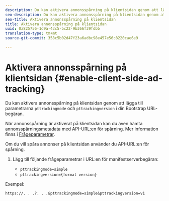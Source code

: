 ```yaml
---
description: Du kan aktivera annonsspårning på klientsidan genom att lägga till parametrarna paketeringsläge och paketeringsversion i din Bootstrap URL-begäran.
seo-description: Du kan aktivera annonsspårning på klientsidan genom att lägga till parametrarna paketeringsläge och paketeringsversion i din Bootstrap URL-begäran.
seo-title: Aktivera annonsspårning på klientsidan
title: Aktivera annonsspårning på klientsidan
uuid: 0a825756-1d9a-43c5-bc22-9b366f39fdbb
translation-type: tm+mt
source-git-commit: 358c5b02d47f23a6adbc98e457e56c8220cae6e9

---
```



# Aktivera annonsspårning på klientsidan {#enable-client-side-ad-tracking}

Du kan aktivera annonsspårning på klientsidan genom att lägga till parametrarna `pttrackingmode` och `pttrackingversion` i din Bootstrap URL-begäran.

När annonsspårning är aktiverat på klientsidan kan du även hämta annonsspårningsmetadata med API-URL:en för spårning. Mer information finns i [Frågeparametrar](../../msapi-topics/ms-at-effectiveness/notvsdk-csat-ms-interface.md).

Om du vill spåra annonser på klientsidan använder du API-URL:en för spårning.

1. Lägg till följande frågeparametrar i URL:en för manifestserverbegäran:

   * `pttrackingmode=simple`
   * `pttrackingversion={format version}`

Exempel:

```
https://. . .?. . .&pttrackingmode=simple&pttrackingversion=v1
```
